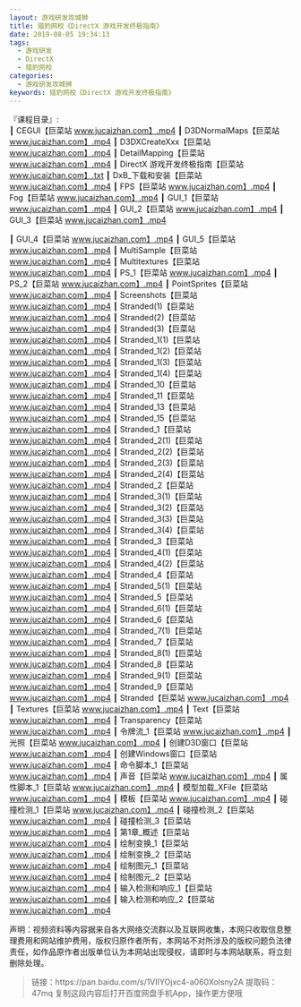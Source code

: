 ```yaml
---
layout: 游戏研发攻城狮
title: 猎豹网校《DirectX 游戏开发终极指南》
date: 2019-08-05 19:34:13
tags:
  - 游戏研发
  - DirectX
  - 猎豹网校
categories:
  - 游戏研发攻城狮
keywords: 猎豹网校《DirectX 游戏开发终极指南》
---
```

『课程目录』:  
┃  CEGUI【巨菜站 www.jucaizhan.com】.mp4
┃  D3DNormalMaps【巨菜站 www.jucaizhan.com】.mp4
┃  D3DXCreateXxx【巨菜站 www.jucaizhan.com】.mp4
┃  DetailMapping【巨菜站 www.jucaizhan.com】.mp4
┃  DirectX 游戏开发终极指南【巨菜站 www.jucaizhan.com】.txt
┃  DxB_下载和安装【巨菜站 www.jucaizhan.com】.mp4
┃  FPS【巨菜站 www.jucaizhan.com】.mp4
┃  Fog【巨菜站 www.jucaizhan.com】.mp4
┃  GUI_1【巨菜站 www.jucaizhan.com】.mp4
┃  GUI_2【巨菜站 www.jucaizhan.com】.mp4
┃  GUI_3【巨菜站 www.jucaizhan.com】.mp4
<!-- more --> 
┃  GUI_4【巨菜站 www.jucaizhan.com】.mp4
┃  GUI_5【巨菜站 www.jucaizhan.com】.mp4
┃  MultiSample【巨菜站 www.jucaizhan.com】.mp4
┃  Multitextures【巨菜站 www.jucaizhan.com】.mp4
┃  PS_1【巨菜站 www.jucaizhan.com】.mp4
┃  PS_2【巨菜站 www.jucaizhan.com】.mp4
┃  PointSprites【巨菜站 www.jucaizhan.com】.mp4
┃  Screenshots【巨菜站 www.jucaizhan.com】.mp4
┃  Stranded(1)【巨菜站 www.jucaizhan.com】.mp4
┃  Stranded(2)【巨菜站 www.jucaizhan.com】.mp4
┃  Stranded(3)【巨菜站 www.jucaizhan.com】.mp4
┃  Stranded_1(1)【巨菜站 www.jucaizhan.com】.mp4
┃  Stranded_1(2)【巨菜站 www.jucaizhan.com】.mp4
┃  Stranded_1(3)【巨菜站 www.jucaizhan.com】.mp4
┃  Stranded_1(4)【巨菜站 www.jucaizhan.com】.mp4
┃  Stranded_10【巨菜站 www.jucaizhan.com】.mp4
┃  Stranded_11【巨菜站 www.jucaizhan.com】.mp4
┃  Stranded_13【巨菜站 www.jucaizhan.com】.mp4
┃  Stranded_15【巨菜站 www.jucaizhan.com】.mp4
┃  Stranded_1【巨菜站 www.jucaizhan.com】.mp4
┃  Stranded_2(1)【巨菜站 www.jucaizhan.com】.mp4
┃  Stranded_2(2)【巨菜站 www.jucaizhan.com】.mp4
┃  Stranded_2(3)【巨菜站 www.jucaizhan.com】.mp4
┃  Stranded_2(4)【巨菜站 www.jucaizhan.com】.mp4
┃  Stranded_2【巨菜站 www.jucaizhan.com】.mp4
┃  Stranded_3(1)【巨菜站 www.jucaizhan.com】.mp4
┃  Stranded_3(2)【巨菜站 www.jucaizhan.com】.mp4
┃  Stranded_3(3)【巨菜站 www.jucaizhan.com】.mp4
┃  Stranded_3(4)【巨菜站 www.jucaizhan.com】.mp4
┃  Stranded_3【巨菜站 www.jucaizhan.com】.mp4
┃  Stranded_4(1)【巨菜站 www.jucaizhan.com】.mp4
┃  Stranded_4(2)【巨菜站 www.jucaizhan.com】.mp4
┃  Stranded_4【巨菜站 www.jucaizhan.com】.mp4
┃  Stranded_5(1)【巨菜站 www.jucaizhan.com】.mp4
┃  Stranded_5【巨菜站 www.jucaizhan.com】.mp4
┃  Stranded_6(1)【巨菜站 www.jucaizhan.com】.mp4
┃  Stranded_6【巨菜站 www.jucaizhan.com】.mp4
┃  Stranded_7(1)【巨菜站 www.jucaizhan.com】.mp4
┃  Stranded_7【巨菜站 www.jucaizhan.com】.mp4
┃  Stranded_8(1)【巨菜站 www.jucaizhan.com】.mp4
┃  Stranded_8【巨菜站 www.jucaizhan.com】.mp4
┃  Stranded_9(1)【巨菜站 www.jucaizhan.com】.mp4
┃  Stranded_9【巨菜站 www.jucaizhan.com】.mp4
┃  Stranded【巨菜站 www.jucaizhan.com】.mp4
┃  Textures【巨菜站 www.jucaizhan.com】.mp4
┃  Text【巨菜站 www.jucaizhan.com】.mp4
┃  Transparency【巨菜站 www.jucaizhan.com】.mp4
┃  令牌流_1【巨菜站 www.jucaizhan.com】.mp4
┃  光照【巨菜站 www.jucaizhan.com】.mp4
┃  创建D3D窗口【巨菜站 www.jucaizhan.com】.mp4
┃  创建Windows窗口【巨菜站 www.jucaizhan.com】.mp4
┃  命令脚本_1【巨菜站 www.jucaizhan.com】.mp4
┃  声音【巨菜站 www.jucaizhan.com】.mp4
┃  属性脚本_1【巨菜站 www.jucaizhan.com】.mp4
┃  模型加载_XFile【巨菜站 www.jucaizhan.com】.mp4
┃  模板【巨菜站 www.jucaizhan.com】.mp4
┃  碰撞检测_1【巨菜站 www.jucaizhan.com】.mp4
┃  碰撞检测_2【巨菜站 www.jucaizhan.com】.mp4
┃  碰撞检测_3【巨菜站 www.jucaizhan.com】.mp4
┃  第1章_概述【巨菜站 www.jucaizhan.com】.mp4
┃  绘制变换_1【巨菜站 www.jucaizhan.com】.mp4
┃  绘制变换_2【巨菜站 www.jucaizhan.com】.mp4
┃  绘制图元_1【巨菜站 www.jucaizhan.com】.mp4
┃  绘制图元_2【巨菜站 www.jucaizhan.com】.mp4
┃  输入检测和响应_1【巨菜站 www.jucaizhan.com】.mp4
┃  输入检测和响应_2【巨菜站 www.jucaizhan.com】.mp4
<div class="post-copyright">
    <div class="post-copyright__author">
      <span class="post-copyright-meta">声明：视频资料等内容据来自各大网络交流群以及互联网收集，本网只收取信息整理费用和网站维护费用，版权归原作者所有，本网站不对所涉及的版权问题负法律责任，如作品原作者出版单位认为本网站出现侵权，请即时与本网站联系，将立刻删除处理。 </span>
    </div>
</div>

<blockquote class="blockquote-center">
链接：https://pan.baidu.com/s/1VIIYOjxc4-a060Xolsny2A 
提取码：47mq 
复制这段内容后打开百度网盘手机App，操作更方便哦
</blockquote>


